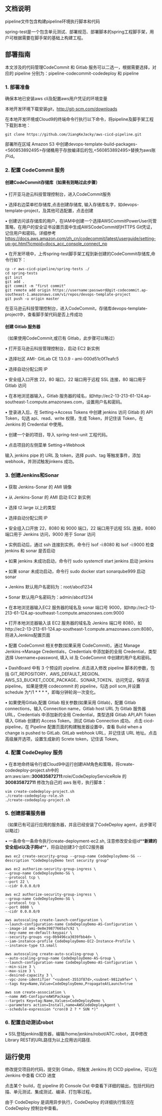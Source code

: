 ## 文档说明

pipeline文件包含构建pipeline环境执行脚本和代码

spring-test是一个包含单元测试、部署规范、部署脚本的spring工程脚手架，用户可根据需要在脚手架的基础上构建工程。

## 部署指南

本文涉及的代码管理CodeCommit 和 Gitlab 服务可以二选一，根据需要选择，对应的 pipeline 分别为：pipeline-codecommit-codedeploy 和 pipeline

### 1. 部署准备

确保本地已安装aws cli及配置aws用户凭证的环境变量

本地开发环境下载安装git，http://git-scm.com/downloads

在本地开发环境或Cloud9的终端命令行执行以下命令，将pipeline及脚手架工程下载到本地： 
    
    git clone https://github.com/JiangKeJacky/aws-cicd-pipeline.git

部署所在区域 Amazon S3 中创建devops-template-build-packages-<560853892495>存储桶用于存放编译后的包,<560853892495>替换为aws账户id。


### 2. 配置 CodeCommit 服务

#### 创建CodeCommit存储库（如果有则略过此步骤）

• 打开亚马逊云科技管理控制台，进入CodeCommit服务

• 选择右边菜单栏存储库,点击创建存储库, 输入存储库名字，如devops-template-project，及其他可选配置，点击创建

• 创建访问该存储库的用户，在IAM中创建一个选择AWSCommitPowerUser托管策略，在用户的安全证书设置页面中生成AWSCodeCommit的HTTPS Git凭证，记住用户和密码。详细参考 https://docs.aws.amazon.com/zh_cn/codecommit/latest/userguide/setting-up-gc.html?icmpid=docs_acc_console_connect_np

• 在开发环境中，上传spring-test脚手架工程到新创建的CodeCommit存储库,命令行如下：

    cp -r aws-cicd-pipeline/spring-tests ./
    cd spring-tests
    git init
    git add .
    git commit -m "first commit"
    git remote add origin https://username:password@git-codecommit.ap-southeast-1.amazonaws.com/v1/repos/devops-template-project
    git push -u origin master

在亚马逊云科技管理控制台，进入CodeCommit，存储库devops-template-project中，查看脚手架代码是否上传成功

#### 创建 Gitlab 服务器

（如果使用CodeCommit,或已有 Gitlab，此步骤可以略过）

• 打开亚马逊云科技管理控制台，启动 EC2 新实例

• 选择社区 AMI- GitLab CE 13.0.9 - ami-000d51c0f7eafc5

• 选择自动分配公网 IP

• 安全组入口开放 22，80 端口，22 端口用于远程 SSL 连接，80 端口用于 Gitlab 访问

• 在本地浏览器输入，Gitlab 服务器的域名，如http://ec2-13-213-61-124.ap-southeast-1.compute.amazonaws.com，设置用户名和密码。

• 登录进入后，在 Setting->Access Tokens 中创建 jenkins 访问 Gitlab 的 API Token，勾选 api、read、write 权限，生成 Token，并记住该 Token，在 Jenkins 的 Credential 中使用。

• 创建一个新的项目，导入 spring-test-unit 工程代码。

• 点击项目的左侧菜单 Setting->Webhook

输入 jenkins pipe 的 URL 及 token，选择 push、tag 等触发事件，添加 webhook，并测试触发jinkens 成功。

### 3. 创建Jenkins和Sonar

• 获取 Jenkins-Sonar 的 AMI 镜像

• 从 Jenkins-Sonar 的 AMI 启动 EC2 新实例

• 选择 t2.large 以上的类型

• 选择自动分配公网 IP

• 安全组入口开放 22，8080 和 9000 端口，22 端口用于远程 SSL 连接，8080 端口用于 Jenkins 访问，9000 用于 Sonar 访问

• 实例启动后，通过 ssh 连接到实例，命令行 lsof -i:8080 和 lsof -i:9000 检查 jenkins 和 sonar 是否启动

• 如果 jenkins 未成功启动，命令行 sudo systemctl start jenkins 启动 jenkins

• 如果 sonar 未成功启动，命令行 sudo docker start sonarqube999 启动 sonar

• Jenkins 默认用户名密码为：root/abcd1234

• Sonar 默认用户名密码为：admin/abcd1234

• 在本地浏览器输入EC2 服务器的域名及 sonar 端口号 9000，如http://ec2-13-213-61-124.ap-southeast-1.compute.amazonaws.com:9000

• 打开本地浏览器输入该 EC2 服务器的域名及 Jenkins 端口号 8080，如http://ec2-13-213-61-124.ap-southeast-1.compute.amazonaws.com:8080，将进入Jenkins配置页面

• 配置 CodeCommit 相关参数(如果采用 CodeCommit)，通过 Manage Jenkins->Manage Credentials，Credentials 中添加新的全局 Credential，类型选择 Username+password, 填入 id 及 CodeCommit 中创建的用户名和密码。

• DashBoard 中有 3 个预设的 pipeline. 点击进入修改 pipeline 脚本的参数，包括 GIT_REPOSITORY、AWS_DEFAULT_REGION、AWS_S3_BUCKET_CODE_PACKAGE、SONAR_TOKEN、访问凭证，保存该 pipeline。
如果是使用 codecommit 的 pipeline，勾选 poll scm,并设置 schedule 为*/1 * \* \* \*，即每分钟轮询一次变化。

• 如果使用Gitlab,配置 Gitlab 相关参数(如果采用 Gitlab)，配置 Gitlab connections，输入 Connection name，Gitlab host URL 为 Gitlab 服务器 URL，Credentials 中添加新的全局 Credential，类型选择 Gitlab API,API Token 填入 Gitlab 创建的 Access Token。测试 Gitlab Connection 成功。 
点击 cicd-pipeline，在 Pipeline 配置页面的构建触发器设置中，查看 Build when a change is pushed to GitLab. GitLab webhook URL，并记住该 URL 地址。点击高级展开选项，设置生成新的 Screte token，记住该 Token。

### 4. 配置 CodeDeploy 服务

• 在本地命终端令行或Cloud9中运行创建IAM角色和策略，将create-codedeploy-project.sh中的arn:aws:iam::**300835872711**:role/CodeDeployServiceRole 的 **300835872711** 修改为自己的 aws 账号，执行脚本： 

    vim create-codedeploy-project.sh
    ./create-codedeploy-role.sh
    ./create-codedeploy-project.sh

### 5. 创建部署服务器

（如果已有可运行应用的服务器，并且已经安装了CodeDeploy agent，此步骤可以略过）

•	一条命令一条命令执行create-deployment-ec2.sh, 注意修改安全组id**<security-groups>**新建的安全组id以及子网id**<subnet-id>**，将自动创建3个台EC2服务器

    aws ec2 create-security-group --group-name CodeDeployDemo-SG --description "CodeDeployDemo test security group"

    aws ec2 authorize-security-group-ingress \
    --group-name CodeDeployDemo-SG \
    --protocol tcp \
    --port 22 \
    --cidr 0.0.0.0/0

    aws ec2 authorize-security-group-ingress \
    --group-name CodeDeployDemo-SG \
    --protocol tcp \
    --port 8080 \
    --cidr 0.0.0.0/0

    aws autoscaling create-launch-configuration \
    --launch-configuration-name CodeDeployDemo-AS-Configuration \
    --image-id ami-0e8e39877665a7c92 \
    --key-name ee-default-keypair \
    --security-groups <sg-0b9496ca3039fbb4d> \
    --iam-instance-profile CodeDeployDemo-EC2-Instance-Profile \
    --instance-type t3.small

    aws autoscaling create-auto-scaling-group \
    --auto-scaling-group-name CodeDeployDemo-AS-Group \
    --launch-configuration-name CodeDeployDemo-AS-Configuration \
    --min-size 3 \
    --max-size 3 \
    --desired-capacity 3 \
    --vpc-zone-identifier "<subnet-3553f87d>,<subnet-9812a9fe>" \
    --tags Key=Name,Value=CodeDeployDemo,PropagateAtLaunch=true

    aws ssm create-association \
    --name AWS-ConfigureAWSPackage \
    --targets Key=tag:Name,Values=CodeDeployDemo \
    --parameters action=Install,name=AWSCodeDeployAgent \
    --schedule-expression "cron(0 2 ? * SUN *)"

### 6. 配置自动测试robot

•	SSL登陆jenkins服务器，编辑/home/jenkins/robot/ATC.robot，其中修改Library REST的URL路径为以上应用访问路径.

## 运行使用

修改提交项目的代码，提交到 Gitlab，将触发 Jenkins 的 CICD pipeline，可以在 Jenkins 中查看 CICD 进度

点击某个 build，在 pipeline 的 Console Out 中查看下详细的输出，包括代码扫描、单元测试、集成测试、编译、打包等过程。

由于 CodeDeploy 是调用异步执行，CodeDeploy 的详细执行情况在 CodeDeploy 控制台中查看。
